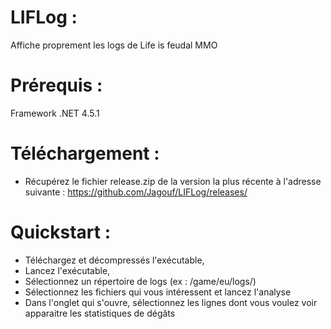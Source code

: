 # LIFLog :
Affiche proprement les logs de Life is feudal MMO

# Prérequis :
Framework .NET 4.5.1

# Téléchargement :
- Récupérez le fichier release.zip de la version la plus récente à l'adresse suivante : 
https://github.com/Jagouf/LIFLog/releases/

# Quickstart :
- Téléchargez et décompressés l'exécutable,
- Lancez l'exécutable, 
- Sélectionnez un répertoire de logs (ex : <gamefolder>/game/eu/logs/)
- Sélectionnez les fichiers qui vous intéressent et lancez l'analyse
- Dans l'onglet qui s'ouvre, sélectionnez les lignes dont vous voulez voir apparaitre les statistiques de dégâts
